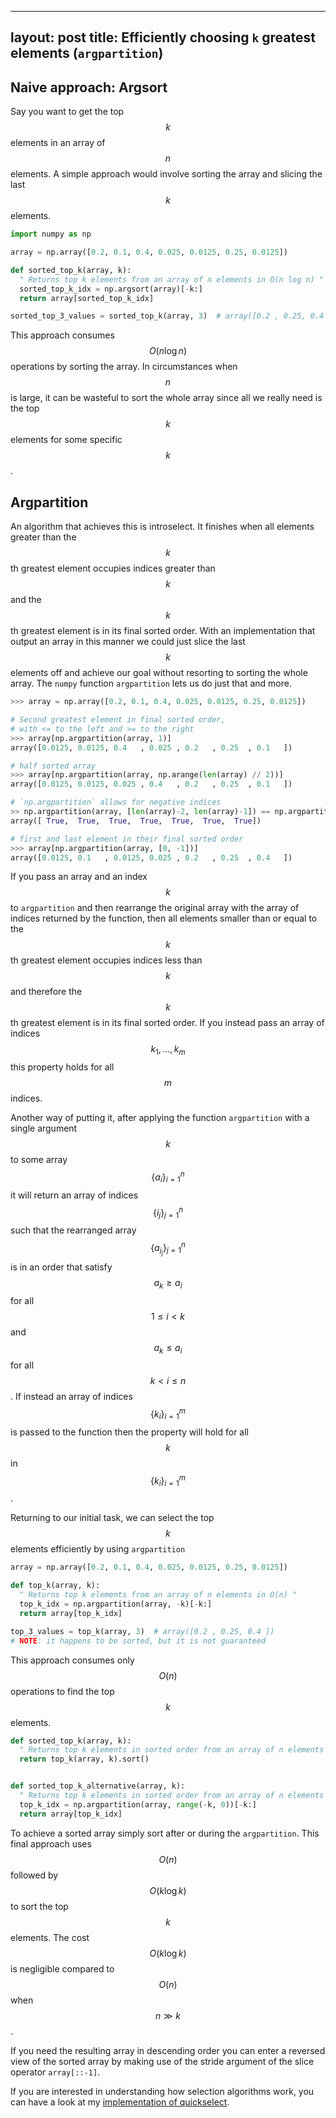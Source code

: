 
---
layout: post
title: Efficiently choosing `k` greatest elements (`argpartition`)
---
## Naive approach: Argsort
Say you want to get the top $$k$$  elements in an array of $$n$$  elements. A simple approach would involve sorting the array and slicing the last $$k$$  elements.

```python
import numpy as np

array = np.array([0.2, 0.1, 0.4, 0.025, 0.0125, 0.25, 0.0125])

def sorted_top_k(array, k):
  " Returns top k elements from an array of n elements in O(n log n) "
  sorted_top_k_idx = np.argsort(array)[-k:]
  return array[sorted_top_k_idx]

sorted_top_3_values = sorted_top_k(array, 3)  # array([0.2 , 0.25, 0.4 ])
```
This approach consumes $$O(n \log n)$$  operations by sorting the array. In circumstances when $$n$$  is large, it can be wasteful to sort the whole array since all we really need is the top $$k$$  elements for some specific $$k$$ .

## Argpartition
An algorithm that achieves this is introselect. It finishes when all elements greater than the $$k$$ th greatest element occupies indices greater than $$k$$  and the $$k$$ th greatest element is in its final sorted order. With an implementation that output an array in this manner we could just slice the last $$k$$  elements off and achieve our goal without resorting to sorting the whole array. The `numpy` function `argpartition` lets us do just that and more.
 
```python
>>> array = np.array([0.2, 0.1, 0.4, 0.025, 0.0125, 0.25, 0.0125])

# Second greatest element in final sorted order, 
# with <= to the left and >= to the right
>>> array[np.argpartition(array, 1)]
array([0.0125, 0.0125, 0.4   , 0.025 , 0.2   , 0.25  , 0.1   ])

# half sorted array
>>> array[np.argpartition(array, np.arange(len(array) // 2))]
array([0.0125, 0.0125, 0.025 , 0.4   , 0.2   , 0.25  , 0.1   ])

# `np.argpartition` allows for negative indices
>> np.argpartition(array, [len(array)-2, len(array)-1]) == np.argpartition(array, [-2, -1])
array([ True,  True,  True,  True,  True,  True,  True])

# first and last element in their final sorted order
>>> array[np.argpartition(array, [0, -1])]
array([0.0125, 0.1   , 0.0125, 0.025 , 0.2   , 0.25  , 0.4   ])
```

If you pass an array and an index $$k$$  to `argpartition` and then rearrange the original array with the array of indices returned by the function, then all elements smaller than or equal to the $$k$$ th greatest element occupies indices less than $$k$$  and therefore the $$k$$ th greatest element is in its final sorted order. If you instead pass an array of indices $$k_1 ,..., k_m$$  this property holds for all $$m$$  indices.

Another way of putting it, after applying the function `argpartition` with a single argument $$k$$  to some array $$\{a_{i}\}_{i=1}^{n}$$  it will return an array of indices $$\{i_j\}_{j=1}^n$$  such that the rearranged array $$\{a_{i_j}\}_{j=1}^n$$  is in an order that satisfy $$a_k \ge a_i$$  for all $$1 \le i \lt k$$  and $$a_k \le a_i$$  for all $$k \lt i \le n$$ . If instead an array of indices $$\{k_i\}_{i=1}^m$$  is passed to the function then the property will hold for all $$k$$  in $$\{k_i\}_{i=1}^m$$ .

Returning to our initial task, we can select the top $$k$$  elements efficiently by using `argpartition`
```python
array = np.array([0.2, 0.1, 0.4, 0.025, 0.0125, 0.25, 0.0125])

def top_k(array, k):
  " Returns top k elements from an array of n elements in O(n) "
  top_k_idx = np.argpartition(array, -k)[-k:]
  return array[top_k_idx]

top_3_values = top_k(array, 3)  # array([0.2 , 0.25, 0.4 ])
# NOTE: it happens to be sorted, but it is not guaranteed
```
This approach consumes only $$O(n)$$  operations to find the top $$k$$  elements.

``` python
def sorted_top_k(array, k):
  " Returns top k elements in sorted order from an array of n elements in O(n + k log k) "
  return top_k(array, k).sort()


def sorted_top_k_alternative(array, k):
  " Returns top k elements in sorted order from an array of n elements in O(n + k log k) "
  top_k_idx = np.argpartition(array, range(-k, 0))[-k:]
  return array[top_k_idx]
```
 To achieve a sorted array simply sort after or during the `argpartition`. This final approach uses $$O(n)$$  followed by $$O(k \log k)$$  to sort the top $$k$$  elements. The cost $$O(k \log k)$$  is negligible compared to $$O(n)$$  when $$n \gg k$$ .
 
 If you need the resulting array in descending order you can enter a reversed view of the sorted array by making use of the stride argument of the slice operator `array[::-1]`.

If you are interested in understanding how selection algorithms work, you can have a look at my [implementation of quickselect](https://gist.github.com/andrejonasson/17c9e9641e1bfd1134f5481ba6f99c32).